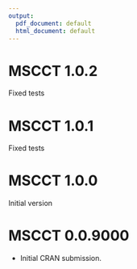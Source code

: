 ```yaml
---
output:
  pdf_document: default
  html_document: default
---
```


# MSCCT 1.0.2

Fixed tests

# MSCCT 1.0.1

Fixed tests

# MSCCT 1.0.0

Initial version

# MSCCT 0.0.9000

* Initial CRAN submission.
